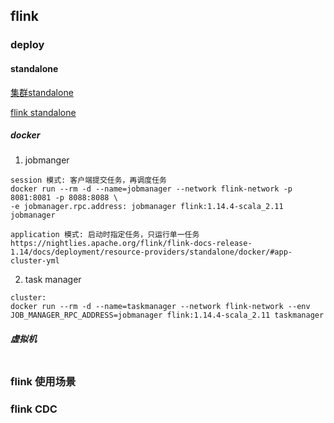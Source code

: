 ## flink

### deploy

#### standalone

[集群standalone](https://blog.csdn.net/oMaFei/article/details/109575333)

[flink standalone](https://nightlies.apache.org/flink/flink-docs-release-1.14/docs/deployment/resource-providers/standalone/docker/)

##### docker

1. jobmanger

```
session 模式: 客户端提交任务，再调度任务
docker run --rm -d --name=jobmanager --network flink-network -p 8081:8081 -p 8088:8088 \
-e jobmanager.rpc.address: jobmanager flink:1.14.4-scala_2.11 jobmanager

application 模式: 启动时指定任务，只运行单一任务
https://nightlies.apache.org/flink/flink-docs-release-1.14/docs/deployment/resource-providers/standalone/docker/#app-cluster-yml
```

2. task manager

```
cluster:
docker run --rm -d --name=taskmanager --network flink-network --env JOB_MANAGER_RPC_ADDRESS=jobmanager flink:1.14.4-scala_2.11 taskmanager
```

##### 虚拟机

```

```

### flink 使用场景

### flink CDC
